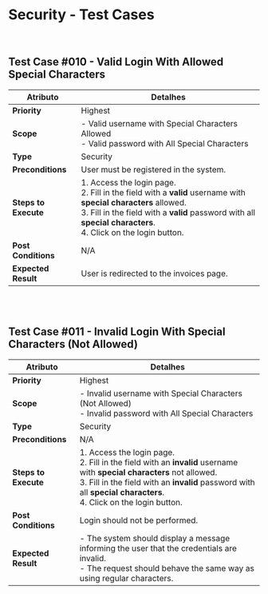 # Security - Test Cases

<br>

## Test Case #010 - Valid Login With Allowed Special Characters

| **Atributo**       | **Detalhes**                                                                                              |
|--------------------|-----------------------------------------------------------------------------------------------------------|
| **Priority**       | Highest                                                                                                  |
| **Scope**          | - Valid username with Special Characters Allowed<br>- Valid password with All Special Characters          |
| **Type**           | Security                                                                                                 |
| **Preconditions**  | User must be registered in the system.                                                                   |
| **Steps to Execute** | 1. Access the login page.<br>2. Fill in the field with a **valid** username with **special characters** allowed.<br>3. Fill in the field with a **valid** password with all **special characters**.<br>4. Click on the login button. |
| **Post Conditions** | N/A                                                                                                      |
| **Expected Result** | User is redirected to the invoices page.                                                                 |

<br><br>

## Test Case #011 - Invalid Login With Special Characters (Not Allowed)

| **Atributo**       | **Detalhes**                                                                                              |
|--------------------|-----------------------------------------------------------------------------------------------------------|
| **Priority**       | Highest                                                                                                  |
| **Scope**          | - Invalid username with Special Characters (Not Allowed)<br>- Invalid password with All Special Characters|
| **Type**           | Security                                                                                                 |
| **Preconditions**  | N/A                                                                                                      |
| **Steps to Execute** | 1. Access the login page.<br>2. Fill in the field with an **invalid** username with **special characters** not allowed.<br>3. Fill in the field with an **invalid** password with all **special characters**.<br>4. Click on the login button. |
| **Post Conditions** | Login should not be performed.                                                                           |
| **Expected Result** | - The system should display a message informing the user that the credentials are invalid.<br>- The request should behave the same way as using regular characters. |